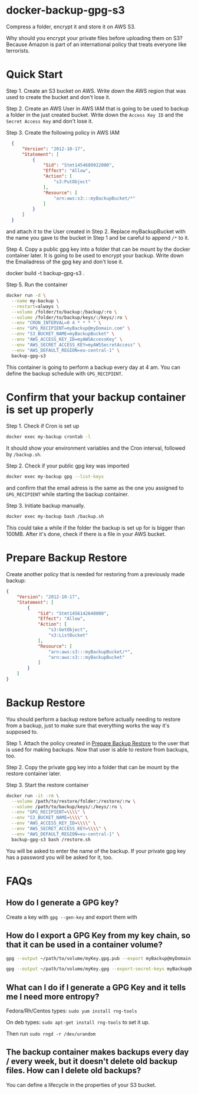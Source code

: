 docker-backup-gpg-s3
================

Compress a folder, encrypt it and store it on AWS S3.

Why should you encrypt your private files before uploading them on S3? Because Amazon is part of an international policy that treats everyone like terrorists.


Quick Start
================

Step 1. Create an S3 bucket on AWS. Write down the AWS region that was used to create the bucket and don't lose it.

Step 2. Create an AWS User in AWS IAM that is going to be used to backup a folder in the just created bucket. Write down the ```Access Key ID``` and the ```Secret Access Key``` and don't lose it.

Step 3. Create the following policy in AWS IAM

```json
  {
      "Version": "2012-10-17",
      "Statement": [
          {
              "Sid": "Stmt1454689922000",
              "Effect": "Allow",
              "Action": [
                  "s3:PutObject"
              ],
              "Resource": [
                  "arn:aws:s3:::myBackupBucket/*"
              ]
          }
      ]
  }
```

and attach it to the User created in Step 2. Replace myBackupBucket with the name you gave to the bucket in Step 1 and be careful to append ```/*``` to it.

Step 4. Copy a public gpg key into a folder that can be mount by the docker container later. It is going to be used to encrypt your backup. Write down the Emailadress of the gpg key and don't lose it.


docker build -t backup-gpg-s3 .

Step 5. Run the container

```bash
docker run -d \
  --name my-backup \
  --restart=always \
  --volume /folder/to/backup:/backup/:ro \
  --volume /folder/to/backup/keys/:/keys/:ro \
  --env "CRON_INTERVAL=0 4 * * * " \
  --env "GPG_RECIPIENT=myBackup@myDomain.com" \
  --env "S3_BUCKET_NAME=myBackupBucket" \
  --env "AWS_ACCESS_KEY_ID=myAWSAccessKey" \
  --env "AWS_SECRET_ACCESS_KEY=myAWSSecretAccess" \
  --env "AWS_DEFAULT_REGION=eu-central-1" \
  backup-gpg-s3
```

This container is going to perform a backup every day at 4 am. You can define the backup schedule with ```GPG_RECIPIENT```.

Confirm that your backup container is set up properly
===========

Step 1. Check if Cron is set up

```bash
docker exec my-backup crontab -l
```

It should show your environment variables and the Cron interval, followed by ```/backup.sh```.

Step 2. Check if your public gpg key was imported

```bash
docker exec my-backup gpg --list-keys
```

and confirm that the email adress is the same as the one you assigned to ```GPG_RECIPIENT``` while starting the backup container.

Step 3. Initiate backup manually.

```bash
docker exec my-backup bash /backup.sh
```

This could take a while if the folder the backup is set up for is bigger than 100MB. After it's done, check if there is a file in your AWS bucket.


# Prepare Backup Restore


Create another policy that is needed for restoring from a previously made backup:

```json
{
    "Version": "2012-10-17",
    "Statement": [
        {
            "Sid": "Stmt1456142648000",
            "Effect": "Allow",
            "Action": [
                "s3:GetObject",
                "s3:ListBucket"
            ],
            "Resource": [
                "arn:aws:s3:::myBackupBucket/*",
                "arn:aws:s3:::myBackupBucket"
            ]
        }
    ]
}
```

Backup Restore
===========

You should perform a backup restore before actually needing to restore from a backup, just to make sure that everything works the way it's supposed to.

Step 1. Attach the policy created in [Prepare Backup Restore](#prepare-backup-restore) to the user that is used for making backups. Now that user is able to restore from backups, too.

Step 2. Copy the private gpg key into a folder that can be mount by the restore container later.

Step 3. Start the restore container

```bash
docker run -it -rm \
  --volume /path/to/restore/folder:/restore/:rw \
  --volume /path/to/backup/keys/:/keys/:ro \
  --env "GPG_RECIPIENT=\\\\" \
  --env "S3_BUCKET_NAME=\\\\" \
  --env "AWS_ACCESS_KEY_ID=\\\\" \
  --env "AWS_SECRET_ACCESS_KEY=\\\\" \
  --env "AWS_DEFAULT_REGION=eu-central-1" \
  backup-gpg-s3 bash /restore.sh
```

You will be asked to enter the name of the backup. If your private gpg key has a password you will be asked for it, too.


FAQs
===========

How do I generate a GPG key?
-----------

Create a key with ```gpg --gen-key``` and export them with


How do I export a GPG Key from my key chain, so that it can be used in a container volume?
-----------

```bash
gpg --output ~/path/to/volume/myKey.gpg.pub --export myBackup@myDomain.com

gpg --output ~/path/to/volume/myKey.gpg --export-secret-keys myBackup@myDomain.com
```

What can I do if I generate a GPG Key and it tells me I need more entropy?
-----------

Fedora/Rh/Centos types: ```sudo yum install rng-tools```

On deb types: ```sudo apt-get install rng-tools``` to set it up.

Then run ```sudo rngd -r /dev/urandom```

The backup container makes backups every day / every week, but it doesn't delete old backup files. How can I delete old backups?
-----------

You can define a lifecycle in the properties of your S3 bucket.
